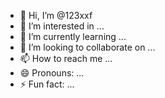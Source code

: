 - 👋 Hi, I’m @123xxf
- 👀 I’m interested in ...
- 🌱 I’m currently learning ...
- 💞️ I’m looking to collaborate on ...
- 📫 How to reach me ...
- 😄 Pronouns: ...
- ⚡ Fun fact: ...

<!---
123xxf/123xxf is a ✨ special ✨ repository because its `README.md` (this file) appears on your GitHub profile.
You can click the Preview link to take a look at your changes.
--->
